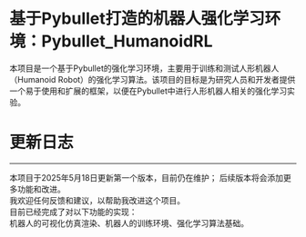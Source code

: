 # 基于Pybullet打造的机器人强化学习环境：Pybullet_HumanoidRL
本项目是一个基于Pybullet的强化学习环境，主要用于训练和测试人形机器人（Humanoid Robot）的强化学习算法。该项目的目标是为研究人员和开发者提供一个易于使用和扩展的框架，以便在Pybullet中进行人形机器人相关的强化学习实验。

# 更新日志
****
本项目于2025年5月18日更新第一个版本，目前仍在维护；
后续版本将会添加更多功能和改进。  
我欢迎任何反馈和建议，以帮助我改进这个项目。  
目前已经完成了对以下功能的实现：  
机器人的可视化仿真渲染、机器人的训练环境、强化学习算法基础。
